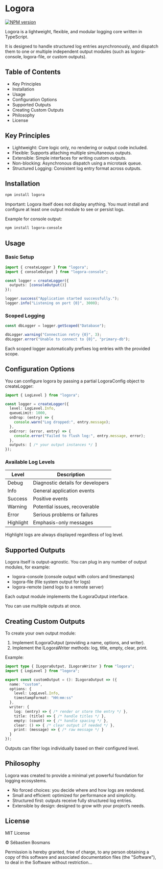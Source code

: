 # Logora

[![NPM version](https://img.shields.io/npm/v/logora?style=flat-square)](https://www.npmjs.com/package/logora)

Logora is a lightweight, flexible, and modular logging core written in TypeScript.

It is designed to handle structured log entries asynchronously, and dispatch them to one or multiple independent output modules (such as logora-console, logora-file, or custom outputs).

## Table of Contents

- Key Principles
- Installation
- Usage
- Configuration Options
- Supported Outputs
- Creating Custom Outputs
- Philosophy
- License

## Key Principles

- Lightweight: Core logic only, no rendering or output code included.
- Flexible: Supports attaching multiple simultaneous outputs.
- Extensible: Simple interfaces for writing custom outputs.
- Non-blocking: Asynchronous dispatch using a microtask queue.
- Structured Logging: Consistent log entry format across outputs.

## Installation

```bash
npm install logora
```

Important:
Logora itself does not display anything.
You must install and configure at least one output module to see or persist logs.

Example for console output:

```bash
npm install logora-console
```

## Usage

### Basic Setup

```ts
import { createLogger } from "logora";
import { consoleOutput } from "logora-console";

const logger = createLogger({
  outputs: [consoleOutput()]
});

logger.success("Application started successfully.");
logger.info("Listening on port {0}", 3000);
```

### Scoped Logging

```ts
const dbLogger = logger.getScoped("Database");

dbLogger.warning("Connection retry {0}", 3);
dbLogger.error("Unable to connect to {0}", "primary-db");
```

Each scoped logger automatically prefixes log entries with the provided scope.

## Configuration Options

You can configure logora by passing a partial LogoraConfig object to createLogger:

```ts
import { LogLevel } from "logora";

const logger = createLogger({
  level: LogLevel.Info,
  queueLimit: 1000,
  onDrop: (entry) => {
    console.warn("Log dropped:", entry.message);
  },
  onError: (error, entry) => {
    console.error("Failed to flush log:", entry.message, error);
  },
  outputs: [ /* your output instances */ ]
});
```

### Available Log Levels

| Level    | Description                      |
|----------|----------------------------------|
| Debug    | Diagnostic details for developers |
| Info     | General application events       |
| Success  | Positive events                  |
| Warning  | Potential issues, recoverable    |
| Error    | Serious problems or failures     |
| Highlight| Emphasis-only messages           |

Highlight logs are always displayed regardless of log level.

## Supported Outputs

Logora itself is output-agnostic. You can plug in any number of output modules, for example:

- logora-console (console output with colors and timestamps)
- logora-file (file system output for logs)
- logora-remote (send logs to a remote server)

Each output module implements the ILogoraOutput interface.

You can use multiple outputs at once.

## Creating Custom Outputs

To create your own output module:

1. Implement ILogoraOutput (providing a name, options, and writer).
2. Implement the ILogoraWriter methods: log, title, empty, clear, print.

Example:

```ts
import type { ILogoraOutput, ILogoraWriter } from "logora";
import { LogLevel } from "logora";

export const customOutput = (): ILogoraOutput => ({
  name: "custom",
  options: {
    level: LogLevel.Info,
    timestampFormat: "HH:mm:ss"
  },
  writer: {
    log: (entry) => { /* render or store the entry */ },
    title: (title) => { /* handle titles */ },
    empty: (count) => { /* handle spacing */ },
    clear: () => { /* clear output if needed */ },
    print: (message) => { /* raw message */ }
  }
});
```

Outputs can filter logs individually based on their configured level.

## Philosophy

Logora was created to provide a minimal yet powerful foundation for logging ecosystems.

- No forced choices: you decide where and how logs are rendered.
- Small and efficient: optimized for performance and simplicity.
- Structured first: outputs receive fully structured log entries.
- Extensible by design: designed to grow with your project’s needs.

## License

MIT License

© Sébastien Bosmans

Permission is hereby granted, free of charge, to any person obtaining a copy of this software and associated documentation files (the "Software"), to deal in the Software without restriction...
